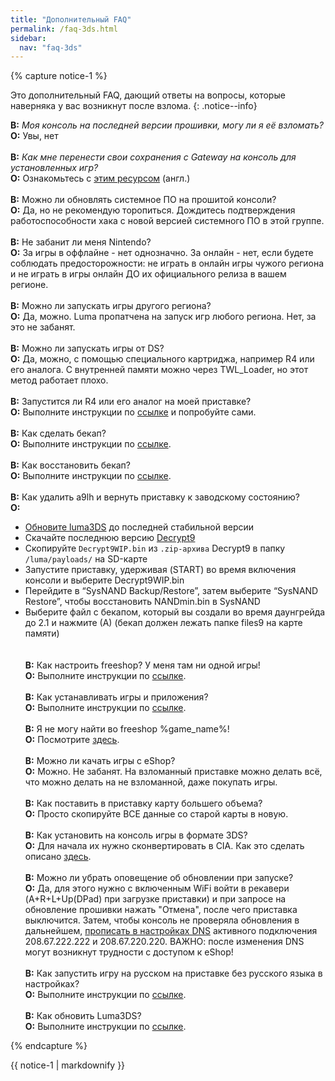 ```yaml
---
title: "Дополнительный FAQ"
permalink: /faq-3ds.html
sidebar:
  nav: "faq-3ds"
---
```


{% capture notice-1 %}


Это дополнительный FAQ, дающий ответы на вопросы, которые наверняка у вас возникнут после взлома.
{: .notice--info}

<a name="faq_latestfw" />**В:** *Моя консоль на последней версии прошивки, могу ли я её взломать?*    
**О:** Увы, нет
<br><br>
<a name="faq_gatewaysaves" />**В:** *Как мне перенести свои сохранения с Gateway на консоль для установленных игр?*    
**О:** Ознакомьтесь с [этим ресурсом](https://gbatemp.net/threads/425743/) (англ.)
<br><br>
<a name="update" />**В:** Можно ли обновлять системное ПО на прошитой консоли?       
**О:** Да, но не рекомендую торопиться. Дождитесь подтверждения работоспособности хака с новой версией системного ПО в этой группе. 
<br><br>
<a name="ban" />**В:** Не забанит ли меня Nintendo?       
**О:** За игры в оффлайне - нет однозначно. За онлайн - нет, если будете соблюдать предосторожности: не играть в онлайн игры чужого региона и не играть в игры онлайн ДО их официального релиза в вашем регионе. 
<br><br>
<a name="region_free" />**В:** Можно ли запускать игры другого региона?       
**О:** Да, можно. Luma пропатчена на запуск игр любого региона. Нет, за это не забанят. 
<br><br>
<a name="ds" />**В:** Можно ли запускать игры от DS?       
**О:** Да, можно, с помощью специального картриджа, например R4 или его аналога. С внутренней памяти можно через TWL_Loader, но этот метод работает плохо. 
<br><br>
<a name="ds_r4" />**В:** Запустится ли R4 или его аналог на моей приставке?       
**О:** Выполните инструкции по [ссылке](https://3ds.customfw.xyz/troubleshooting#twl_broken) и попробуйте сами.
<br><br>
<a name="backup" />**В:** Как сделать бекап?       
**О:** Выполните инструкции по [ссылке](https://3ds.customfw.xyz/godmode9-usage#nand_backup).
<br><br>
<a name="restore_backup" />**В:** Как восстановить бекап?       
**О:** Выполните инструкции по [ссылке](https://3ds.customfw.xyz/godmode9-usage#nand_restore).
<br><br>
<a name="remove_a9lh" />**В:** Как удалить a9lh и вернуть приставку к заводскому состоянию?       
**О:**       
+ [Обновите luma3DS](http://3ds.customfw.xyz/update-luma3ds) до последней стабильной версии      
+ Скачайте последнюю версию [Decrypt9](https://github.com/d0k3/Decrypt9WIP/releases)      
+ Скопируйте `Decrypt9WIP.bin` из `.zip-архива` Decrypt9 в папку `/luma/payloads/` на SD-карте      
+ Запустите приставку, удерживая (START) во время включения консоли и выберите Decrypt9WIP.bin      
+ Перейдите в “SysNAND Backup/Restore”, затем выберите “SysNAND Restore”, чтобы восстановить NANDmin.bin в SysNAND
+ Выберите файл с бекапом, который вы создали во время даунгрейда до 2.1 и нажмите (А) (бекап должен лежать папке files9 на карте памяти)       
<br><br>
<a name="freeshop" />**В:** Как настроить freeshop? У меня там ни одной игры!       
**О:** Выполните инструкции по [ссылке](https://3ds.customfw.xyz/installing-arm9loaderhax#freeshop).
<br><br>
<a name="cia_games" />**В:** Как устанавливать игры и приложения?       
**О:** Выполните инструкции по [ссылке](https://3ds.customfw.xyz/games).
<br><br>
<a name="3dsisos" />**В:** Я не могу найти во freeshop %game_name%!       
**О:** Посмотрите [здесь](http://www.3dsiso.com/cia-downloads/).
<br><br>
<a name="eshop" />**В:** Можно ли качать игры с eShop?       
**О:** Можно. Не забанят. На взломанный приставке можно делать всё, что можно делать на не взломанной, даже покупать игры. 
<br><br>
<a name="bigger_sd" />**В:** Как поставить в приставку карту большего объема?       
**О:** Просто скопируйте ВСЕ данные со старой карты в новую. 
<br><br>
<a name="3ds_games" />**В:** Как установить на консоль игры в формате 3DS?       
**О:** Для начала их нужно сконвертировать в CIA. Как это сделать описано [здесь](https://3ds.customfw.xyz/godmode9-usage#convert_3ds).
<br><br>
<a name="update_notification" />**В:** Можно ли убрать оповещение об обновлении при запуске?       
**О:** Да, для этого нужно с включенным WiFi войти в рекавери (A+R+L+Up(DPad) при загрузке приставки) и при запросе на обновление прошивки нажать "Отмена", после чего приставка выключится. Затем, чтобы консоль не проверяла обновления в дальнейшем, [прописать в настройках DNS](http://en-americas-support.nintendo.com/app/answers/detail/a_id/217/~/how-to-manually-enter-dns-settings) активного подключения 208.67.222.222 и 208.67.220.220. ВАЖНО: после изменения DNS могут возникнут трудности с доступом к eShop!
<br><br>
<a name="lumalocaleswitcher" />**В:** Как запустить игру на русском на приставке без русского языка в настройках?       
**О:** Выполните инструкции по [ссылке](http://3ds.customfw.xyz/lumalocaleswitcher).
<br><br>
<a name="luma_update" />**В:** Как обновить Luma3DS?       
**О:** Выполните инструкции по [ссылке](http://3ds.customfw.xyz/update-luma3ds).

{% endcapture %}

<div class="notice--info">{{ notice-1 | markdownify }}</div>
